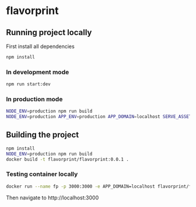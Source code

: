 # flavorprint

## Running project locally

First install all dependencies
```bash
npm install
```

### In development mode

```bash
npm run start:dev
```

### In production mode

```bash
NODE_ENV=production npm run build
NODE_ENV=production APP_ENV=production APP_DOMAIN=localhost SERVE_ASSETS=1 PORT=3000 npm run start
```

## Building the project

```bash
npm install
NODE_ENV=production npm run build
docker build -t flavorprint/flavorprint:0.0.1 .
```

### Testing container locally

```bash
docker run --name fp -p 3000:3000 -e APP_DOMAIN=localhost flavorprint/flavorprint:0.0.1
```

Then navigate to http://localhost:3000

